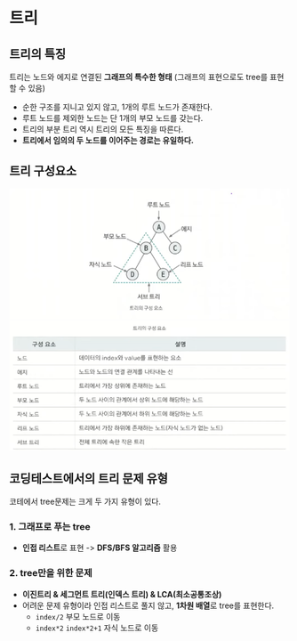 # 트리

## 트리의 특징
트리는 노드와 에지로 연결된 **그래프의 특수한 형태** (그래프의 표현으로도 tree를 표현할 수 있음)
- 순한 구조를 지니고 있지 않고, 1개의 루트 노드가 존재한다.
- 루트 노드를 제외한 노드는 단 1개의 부모 노드를 갖는다.
- 트리의 부분 트리 역시 트리의 모든 특징을 따른다.
- **트리에서 임의의 두 노드를 이어주는 경로는 유일하다.**

## 트리 구성요소
![24_tree_1.png](24_tree_1.png)
![24_tree_2.png](24_tree_2.png)

## 코딩테스트에서의 트리 문제 유형
코테에서 tree문제는 크게 두 가지 유형이 있다.
### 1. 그래프로 푸는 tree
- **인접 리스트**로 표현 -> **DFS/BFS 알고리즘** 활용

### 2. tree만을 위한 문제
- **이진트리 & 세그먼트 트리(인덱스 트리) & LCA(최소공통조상)**
- 어려운 문제 유형이라 인접 리스트로 풀지 않고, **1차원 배열**로 tree를 표현한다.
  - `index/2` 부모 노드로 이동
  - `index*2` `index*2+1` 자식 노드로 이동
